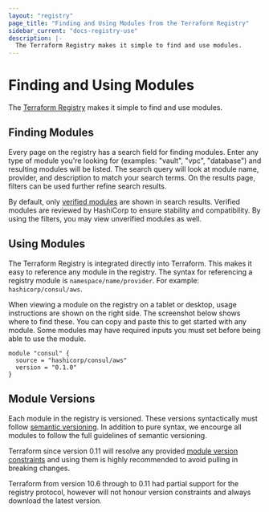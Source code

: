 ```yaml
---
layout: "registry"
page_title: "Finding and Using Modules from the Terraform Registry"
sidebar_current: "docs-registry-use"
description: |-
  The Terraform Registry makes it simple to find and use modules.
---
```


# Finding and Using Modules

The [Terraform Registry](https://registry.terraform.io) makes it simple to
find and use modules.

## Finding Modules

Every page on the registry has a search field for finding
modules. Enter any type of module you're looking for (examples: "vault",
"vpc", "database") and resulting modules will be listed. The search query
will look at module name, provider, and description to match your search
terms. On the results page, filters can be used further refine search results.

By default, only [verified modules](/docs/registry/modules/verified.html)
are shown in search results. Verified modules are reviewed by HashiCorp to
ensure stability and compatibility. By using the filters, you may view unverified
modules as well.

## Using Modules

The Terraform Registry is integrated directly into Terraform. This makes
it easy to reference any module in the registry. The syntax for referencing
a registry module is `namespace/name/provider`. For example:
`hashicorp/consul/aws`.

When viewing a module on the registry on a tablet or desktop, usage instructions
are shown on the right side. The screenshot below shows where to find these.
You can copy and paste this to get started with any module. Some modules may
have required inputs you must set before being able to use the module.

```hcl
module "consul" {
  source = "hashicorp/consul/aws"
  version = "0.1.0"
}
```

## Module Versions

Each module in the registry is versioned. These versions syntactically must
follow [semantic versioning](http://semver.org/). In addition to pure syntax,
we encourge all modules to follow the full guidelines of semantic versioning.

Terraform since version 0.11 will resolve any provided 
[module version constraints](/docs/modules/usage.html#module-versions) and 
using them is highly recommended to avoid pulling in breaking changes.

Terraform from version 10.6 through to 0.11 had partial support for the registry 
protocol, however will not honour version constraints and always download the
latest version.
